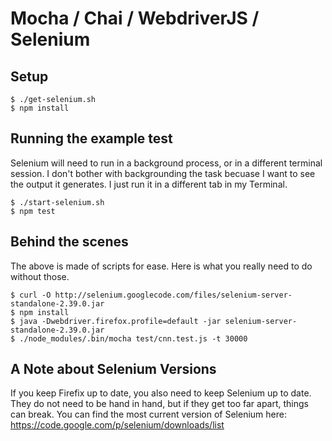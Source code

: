 # Mocha / Chai / WebdriverJS / Selenium

## Setup

    $ ./get-selenium.sh
    $ npm install


## Running the example test
Selenium will need to run in a background process, or in a different terminal session.  I don't bother
with backgrounding the task becuase I want to see the output it generates.  I just run it in a different
tab in my Terminal.

    $ ./start-selenium.sh
    $ npm test


## Behind the scenes
The above is made of scripts for ease.  Here is what you really need to do without those.

    $ curl -O http://selenium.googlecode.com/files/selenium-server-standalone-2.39.0.jar
    $ npm install
    $ java -Dwebdriver.firefox.profile=default -jar selenium-server-standalone-2.39.0.jar
    $ ./node_modules/.bin/mocha test/cnn.test.js -t 30000


## A Note about Selenium Versions
If you keep Firefix up to date, you also need to keep Selenium up to date.  They do not need to
be hand in hand, but if they get too far apart, things can break.  You can find the most current
version of Selenium here: <https://code.google.com/p/selenium/downloads/list>

